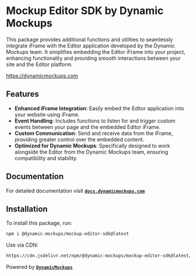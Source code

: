 # Mockup Editor SDK by Dynamic Mockups

This package provides additional functions and utilities to seamlessly integrate iFrame with the Editor application developed by the Dynamic Mockups team. It simplifies embedding the Editor iFrame into your project, enhancing functionality and providing smooth interactions between your site and the Editor platform.

https://dynamicmockups.com

## Features

- **Enhanced iFrame Integration**: Easily embed the Editor application into your website using iFrame.
- **Event Handling**: Includes functions to listen for and trigger custom events between your page and the embedded Editor iFrame.
- **Custom Communication**: Send and receive data from the iFrame, providing greater control over the embedded content.
- **Optimized for Dynamic Mockups**: Specifically designed to work alongside the Editor from the Dynamic Mockups team, ensuring compatibility and stability.

## Documentation

For detailed documentation visit [**`docs.dynamicmockups.com`**](https://docs.dynamicmockups.com/mockup-editor-sdk/embed-editor/)

## Installation

To install this package, run:

```bash
npm i @dynamic-mockups/mockup-editor-sdk@latest
```

Use via CDN:

```bash
https://cdn.jsdelivr.net/npm/@dynamic-mockups/mockup-editor-sdk@latest/dist/index.js
```

Powered by [**`DynamicMockups`**](https://dynamicmockups.com/)